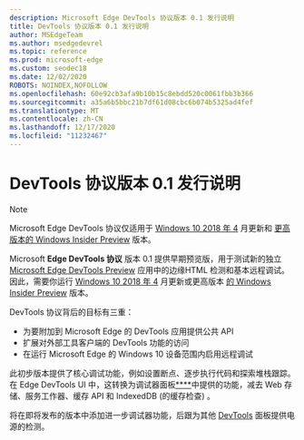 ```yaml
---
description: Microsoft Edge DevTools 协议版本 0.1 发行说明
title: DevTools 协议版本 0.1 发行说明
author: MSEdgeTeam
ms.author: msedgedevrel
ms.topic: reference
ms.prod: microsoft-edge
ms.custom: seodec18
ms.date: 12/02/2020
ROBOTS: NOINDEX,NOFOLLOW
ms.openlocfilehash: 60e92cb3afa9b10b15c8ebdd520c0061fbb3b366
ms.sourcegitcommit: a35a6b5bbc21b7df61d08cbc6b074b5325ad4fef
ms.translationtype: MT
ms.contentlocale: zh-CN
ms.lasthandoff: 12/17/2020
ms.locfileid: "11232467"
---
```

# DevTools 协议版本 0.1 发行说明

> [!NOTE]
> Microsoft Edge DevTools 协议仅适用于 [Windows 10 2018 年 4](https://blogs.windows.com/windowsexperience/2018/04/30/how-to-get-the-windows-10-april-2018-update/#5VXkQMU41CJzZPER.97) 月更新和 [更高版本的 Windows Insider Preview](https://insider.windows.com/en-us/getting-started/) 版本。

Microsoft **Edge DevTools 协议** 版本 0.1 提供早期预览版，用于测试新的独立 [Microsoft Edge DevTools Preview](https://www.microsoft.com/store/p/microsoft-edge-devtools-preview/9mzbfrmz0mnj?activetab=pivot%3aoverviewtab) 应用中的边缘HTML 检测和基本远程调试。 因此，需要你运行 [Windows 10 2018 年 4](https://blogs.windows.com/windowsexperience/2018/04/30/how-to-get-the-windows-10-april-2018-update/#5VXkQMU41CJzZPER.97) 月更新或更高版本 [的 Windows Insider Preview](https://insider.windows.com/en-us/getting-started/) 版本。

DevTools 协议背后的目标有三重：

 - 为要附加到 Microsoft Edge 的 DevTools 应用提供公共 API
 - 扩展对外部工具客户端的 DevTools 功能的访问
 - 在运行 Microsoft Edge 的 Windows 10 设备范围内启用远程调试 

此初步版本提供了核心调试功能，例如设置断点、逐步执行代码和探索堆栈跟踪。 在 Edge DevTools UI 中，这转换为调试器面板[****](../../devtools-guide/debugger.md)中提供的功能，减去 Web 存储、服务工作器、缓存 API 和 IndexedDB (的缓存检查) 。 

将在即将发布的版本中添加进一步调试器功能，后跟为其他 [DevTools](../index.md) 面板提供电源的检测。
